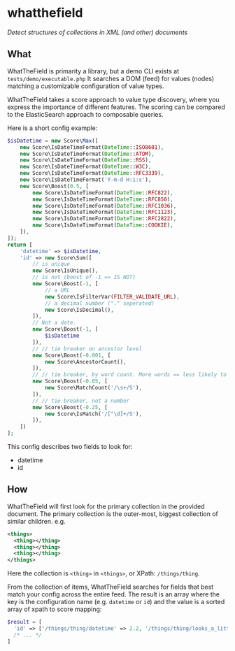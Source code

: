 # whatthefield

_Detect structures of collections in XML (and other) documents_

## What

WhatTheField is primarity a library, but a demo CLI exists at `tests/demo/executable.php`
It searches a DOM (feed) for values (nodes) matching a customizable configuration of value types.

WhatTheField takes a score approach to value type discovery, where you express the importance of different features.
The scoring can be compared to the ElasticSearch approach to composable queries.

Here is a short config example:
```php
$isDatetime = new Score\Max([
    new Score\IsDateTimeFormat(DateTime::ISO8601),
    new Score\IsDateTimeFormat(DateTime::ATOM),
    new Score\IsDateTimeFormat(DateTime::RSS),
    new Score\IsDateTimeFormat(DateTime::W3C),
    new Score\IsDateTimeFormat(DateTime::RFC3339),
    new Score\IsDateTimeFormat('Y-m-d H:i:s'),
    new Score\Boost(0.5, [
        new Score\IsDateTimeFormat(DateTime::RFC822),
        new Score\IsDateTimeFormat(DateTime::RFC850),
        new Score\IsDateTimeFormat(DateTime::RFC1036),
        new Score\IsDateTimeFormat(DateTime::RFC1123),
        new Score\IsDateTimeFormat(DateTime::RFC2822),
        new Score\IsDateTimeFormat(DateTime::COOKIE),
    ]),
]);
return [
    'datetime' => $isDatetime,
    'id' => new Score\Sum([
        // is unique
        new Score\IsUnique(),
        // is not (boost of -1 == IS NOT)
        new Score\Boost(-1, [
            // a URL
            new Score\IsFilterVar(FILTER_VALIDATE_URL),
            // a decimal number ("." seperated)
            new Score\IsDecimal(),
        ]),
        // Not a date.
        new Score\Boost(-1, [
            $isDatetime
        ]),
        // // tie breaker on ancestor level 
        new Score\Boost(-0.001, [
            new Score\AncestorCount(),
        ]),
        // // tie breaker, by word count. More words == less likely to be the id
        new Score\Boost(-0.05, [
            new Score\MatchCount('/\s+/S'),
        ]),
        // // tie breaker, not a number
        new Score\Boost(-0.25, [
            new Score\IsMatch('/[^\d]+/S'),
        ]),
    ])
];
```

This config describes two fields to look for:
- datetime
- id

## How

WhatTheField will first look for the primary collection in the provided document.
The primary collection is the outer-most, biggest collection of similar children.
e.g.
```xml
<things>
  <thing></thing>
  <thing></thing>
  <thing></thing>
</things>
```
Here the collection is `<thing>` in `<things>`, or XPath: `/things/thing`.

From the collection of items, WhatTheField searches for fields that best match your config
across the entire feed.
The result is an array where the key is the configuration name (e.g. `datetime` or `id`) and the value
is a sorted array of xpath to score mapping:
```php
$result = [
  'id' => ['/things/thing/datetime' => 2.2, '/things/thing/looks_a_little_like_datetime' => 0.1],  
  /* ... */
]
```
